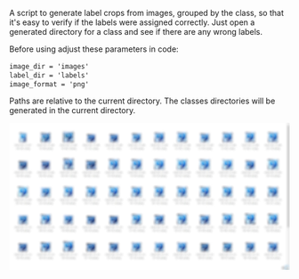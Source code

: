 A script to generate label crops from images, grouped by the class, so that it's easy to verify if the labels were assigned correctly. Just open a generated directory for a class and see if there are any wrong labels.

Before using adjust these parameters in code:

```
image_dir = 'images'
label_dir = 'labels'
image_format = 'png'
```

Paths are relative to the current directory. The classes directories will be generated in the current directory.

![Result](screenshot.jpg)